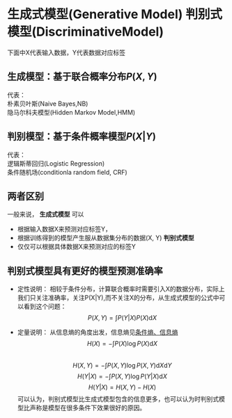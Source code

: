 # 生成式模型(Generative Model) 判别式模型(DiscriminativeModel)
下面中X代表输入数据，Y代表数据对应标签
## 生成模型：基于联合概率分布$P(X, Y)$  
代表：  
朴素贝叶斯(Naive Bayes,NB)  
隐马尔科夫模型(Hidden Markov Model,HMM)  


## 判别模型：基于条件概率模型$P(X|Y)$  
代表：  
逻辑斯蒂回归(Logistic Regression)  
条件随机场(conditionla random field, CRF)  


## 两者区别
一般来说，
**生成式模型** 可以
* 根据输入数据X来预测对应标签Y，
* 根据训练得到的模型产生服从数据集分布的数据(X, Y)
**判别式模型**
* 仅仅可以根据具体数据X来预测对应的标签Y

## 判别式模型具有更好的模型预测准确率
* 定性说明：
相较于条件分布，计算联合概率时需要引入X的数据分布，实际上我们只关注准确率，关注P(X|Y),而不关注X的分布，从生成式模型的公式中可以看到这个问题：
$$P(X,Y) = \int P(Y|X)P(X)\text{d}X$$

* 定量说明：
从信息熵的角度出发，信息熵见[条件熵、信息熵](../0.数学概念/条件熵、信息熵.md)
$$ H(X) = -\int P(X)\log P(X)\text{d}X $$  
$$ H(X,Y) = -\int P(X,Y)\log P(X,Y)\text{d}X\text{d}Y $$
$$ H(Y|X) = -\int P(X,Y)\log P(Y|X)\text{d}X $$
$$ H(Y|X) = H(X,Y) - H(X) $$
可以认为，判别式模型比生成式模型包含的信息更多，也可以认为时判别式模型比声称是模型在很多条件下效果很好的原因。 